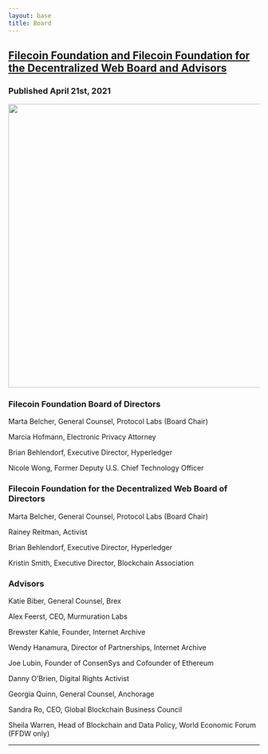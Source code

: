 ```yaml
---
layout: base
title: Board
---
```


##  <a href="https://filecoinfoundation.medium.com/filecoin-foundation-board-of-directors-ed13da68c66a">Filecoin Foundation and Filecoin Foundation for the Decentralized Web Board and Advisors</a> 
### Published April 21st, 2021 

<img src="https://miro.medium.com/max/700/1*S3PoRqd08XP1Y4J8OyPRXg.png" style="width:1079px;height:567px;">

### Filecoin Foundation Board of Directors
Marta Belcher, General Counsel, Protocol Labs (Board Chair)

Marcia Hofmann, Electronic Privacy Attorney

Brian Behlendorf, Executive Director, Hyperledger

Nicole Wong, Former Deputy U.S. Chief Technology Officer

### Filecoin Foundation for the Decentralized Web Board of Directors
Marta Belcher, General Counsel, Protocol Labs (Board Chair)

Rainey Reitman, Activist

Brian Behlendorf, Executive Director, Hyperledger

Kristin Smith, Executive Director, Blockchain Association

### Advisors
Katie Biber, General Counsel, Brex

Alex Feerst, CEO, Murmuration Labs

Brewster Kahle, Founder, Internet Archive

Wendy Hanamura, Director of Partnerships, Internet Archive

Joe Lubin, Founder of ConsenSys and Cofounder of Ethereum

Danny O’Brien, Digital Rights Activist

Georgia Quinn, General Counsel, Anchorage

Sandra Ro, CEO, Global Blockchain Business Council

Sheila Warren, Head of Blockchain and Data Policy, World Economic Forum (FFDW only)


***




